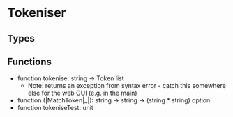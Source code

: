 # Tokeniser

## Types

## Functions

* function tokenise: string -> Token list
	* Note: returns an exception from syntax error - catch this somewhere else for the web GUI (e.g. in the main)
* function (|MatchToken|_|): string -> string -> (string * string) option
* function tokeniseTest: unit
